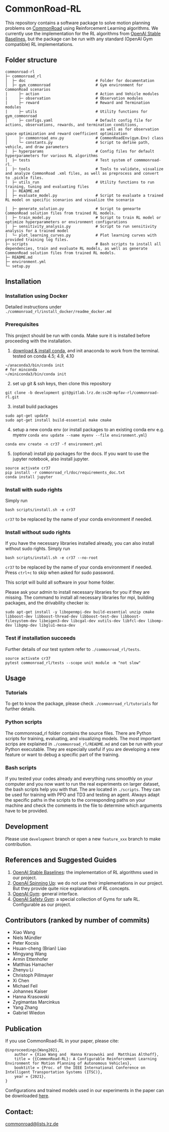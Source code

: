 # CommonRoad-RL

This repository contains a software package to solve motion planning problems on [CommonRoad](https://commonroad.in.tum.de) using Reinforcement Learning algorithms. We currently use the implementation for the RL algorithms from [OpenAI Stable Baselines](https://stable-baselines.readthedocs.io/en/master/), but the package can be run with any standard (OpenAI Gym compatible) RL implementations.

## Folder structure
```
commonroad-rl                                           
├─ commonroad_rl
│  ├─ doc                               # Folder for documentation         
│  ├─ gym_commonroad                    # Gym environment for CommonRoad scenarios
|     ├─ action                         # Action and Vehicle modules
|     ├─ observation                    # Observation modules
|     ├─ reward                         # Reward and Termination modules
|     ├─ utils                          # Utility functions for gym_commonroad
│     ├─ configs.yaml                   # Default config file for actions, observations, rewards, and termination conditions,
										  as well as for observation space optimization and reward coefficient optimization
│     ├─ commonroad_env.py              # CommonRoadEnv(gym.Env) class
│     └─ constants.py                   # Script to define path, vehicle, and draw parameters
│  ├─ hyperparams                       # Config files for default hyperparameters for various RL algorithms                                       
│  ├─ tests                             # Test system of commmonroad-rl.
│  ├─ tools                             # Tools to validate, visualize and analyze CommonRoad .xml files, as well as preprocess and convert to .pickle files.                                         
│  ├─ utils_run                         # Utility functions to run training, tuning and evaluating files                                      
│  ├─ README.md                                                      
│  ├─ evaluate_model.py                 # Script to evaluate a trained RL model on specific scenarios and visualize the scenario                

│  ├─ generate_solution.py              # Script to genearte CommonRoad solution files from trained RL models.
│  ├─ train_model.py                    # Script to train RL model or optimize hyperparameters or environment configurations           
│  ├─ sensitivity_analysis.py           # Script to run sensitivity analysis for a trained model
│  └─ plot_learning_curves.py           # Plot learning curves with provided training log files.                
├─ scripts                              # Bash scripts to install all dependencies, train and evaluate RL models, as well as generate CommonRoad solution files from trained RL models.
├─ README.md                                                           
├─ environment.yml                                      
└─ setup.py                                       
```
## Installation

### Installation using Docker
Detailed instructions under ```./commonroad_rl/install_docker/readme_docker.md```

### Prerequisites 
This project should be run with conda. Make sure it is installed before proceeding with the installation.

1. [download & install conda](https://docs.conda.io/projects/conda/en/latest/user-guide/install/linux.html), and init anaconda to work from the terminal. tested on conda 4.5; 4.9, 4.10
```
~/anaconda3/bin/conda init
# for minconda
~/miniconda3/bin/conda init
```
2. set up git & ssh keys, then clone this repository
```
git clone -b development git@gitlab.lrz.de:ss20-mpfav-rl/commonroad-rl.git
```
3. install build packages
```
sudo apt-get update
sudo apt-get install build-essential make cmake
```
4. setup a new conda env (or install packages to an existing conda env e.g. myenv `conda env update --name myenv --file environment.yml`)
```
conda env create -n cr37 -f environment.yml
```
5. (optional) install pip packages for the docs. If you want to use the jupyter notebook, also install jupyter.
```
source activate cr37
pip install -r commonroad_rl/doc/requirements_doc.txt
conda install jupyter
```

### Install with sudo rights
Simply run
```
bash scripts/install.sh -e cr37
```
`cr37` to be replaced by the name of your conda environment if needed.


### Install without sudo rights

If you have the necessary libraries installed already, you can also install without sudo rights. Simply run
```
bash scripts/install.sh -e cr37 --no-root
```
`cr37` to be replaced by the name of your conda environment if needed. Press `ctrl+c` to skip when asked for sudo password.

This script will build all software in your home folder. 

Please ask your admin to install necessary libraries for you if they are missing. The command to install all necessary libraries for mpi, building packages, and the drivability checker is:
```
sudo apt-get install -y libopenmpi-dev build-essential unzip cmake libboost-dev libboost-thread-dev libboost-test-dev libboost-filesystem-dev libeigen3-dev libcgal-dev xutils-dev libfcl-dev libomp-dev libgmp-dev libglu1-mesa-dev
```


### Test if installation succeeds

Further details of our test system refer to `./commonroad_rl/tests`.

```
source activate cr37
pytest commonroad_rl/tests --scope unit module -m "not slow"
```

## Usage

### Tutorials
To get to know the package, please check `./commonroad_rl/tutorials` for further details.

### Python scripts
The commonroad_rl folder contains the source files. There are Python scripts for training, evaluating, and visualizing models. The most important scrips are explained in `./commonroad_rl/README.md` and can be run with your Python executable. They are especially useful if you are developing a new feature or want to debug a specific part of the training.

### Bash scripts
If you tested your codes already and everything runs smoothly on your computer and you now want to run the real experiments on larger dataset, the bash scripts help you with that. The are located in `./scripts`. They can be used for training with PPO and TD3 and testing an agent. Always adapt the specific paths in the scripts to the corresponding paths on your machine and check the comments in the file to determine which arguments have to be provided.  

## Development

Please use `development` branch or open a new `feature_xxx` branch to make contribution.

## References and Suggested Guides
 
1. [OpenAI Stable Baselines](https://stable-baselines.readthedocs.io/en/master/): the implementation of RL algorithms used in our project.
2. [OpenAI Spinning Up](https://spinningup.openai.com/en/latest/spinningup/rl_intro.html): we do not use their implementations in our project. But they provide quite nice explanations of RL concepts.
3. [OpenAI Gym](https://gym.openai.com/docs/): general interface.
4. [OpenAI Safety Gym](https://openai.com/blog/safety-gym/): a special collection of Gyms for safe RL. Configurable as our project.

## Contributors (ranked by number of commits)
* Xiao Wang
* Niels Mündler
* Peter Kocsis
* Hsuan-cheng (Brian) Liao
* Mingyang Wang
* Armin Ettenhofer
* Matthias Hamacher
* Zhenyu Li
* Christoph Pillmayer
* Xi Chen
* Michael Feil
* Johannes Kaiser
* Hanna Krasowski
* Zygimantas Marcinkus
* Yang Zhang
* Gabriel Wiedon

## Publication

If you use CommonRoad-RL in your paper, please cite:
```
@inproceedings{Wang2021,
	author = {Xiao Wang and  Hanna Krasowski and  Matthias Althoff},
	title = {{CommonRoad-RL}: A Configurable Reinforcement Learning Environment for Motion Planning of Autonomous Vehicles},
	booktitle = {Proc. of the IEEE International Conference on Intelligent Transportation Systems (ITSC)},
	year = {2021},
}
```

Configurations and trained models used in our experiments in the paper can be downloaded [here](https://nextcloud.in.tum.de/index.php/s/n7oEr9dsyrqjgPZ).

## Contact:
commonroad@lists.lrz.de
